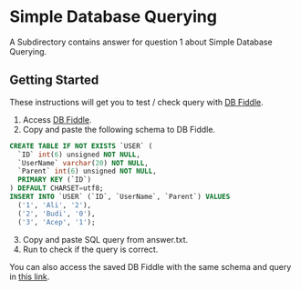 # Simple Database Querying

A Subdirectory contains answer for question 1 about Simple Database Querying.

## Getting Started

These instructions will get you to test / check query with [DB Fiddle](https://db-fiddle.com).

1. Access [DB Fiddle](https://db-fiddle.com).
2. Copy and paste the following schema to DB Fiddle.
```sql
CREATE TABLE IF NOT EXISTS `USER` (
  `ID` int(6) unsigned NOT NULL,
  `UserName` varchar(20) NOT NULL,
  `Parent` int(6) unsigned NOT NULL,
  PRIMARY KEY (`ID`)
) DEFAULT CHARSET=utf8;
INSERT INTO `USER` (`ID`, `UserName`, `Parent`) VALUES
  ('1', 'Ali', '2'),
  ('2', 'Budi', '0'),
  ('3', 'Acep', '1');
```
3. Copy and paste SQL query from answer.txt.
4. Run to check if the query is correct.

You can also access the saved DB Fiddle with the same schema and query in [this link](https://www.db-fiddle.com/f/FDh23aaRWJzGtbgLfzBue/1).

